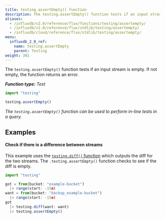 ```yaml
---
title: testing.assertEmpty() function
description: The testing.assertEmpty() function tests if an input stream is empty.
aliases:
  - /influxdb/v2.0/reference/flux/functions/testing/assertempty/
  - /influxdb/v2.0/reference/flux/stdlib/testing/assertempty/
  - /influxdb/cloud/reference/flux/stdlib/testing/assertempty/
menu:
  influxdb_2_0_ref:
    name: testing.assertEmpty
    parent: Testing
weight: 301
---
```


The `testing.assertEmpty()` function tests if an input stream is empty.
If not empty, the function returns an error.

_**Function type:** Test_  

```js
import "testing"

testing.assertEmpty()
```

_The `testing.assertEmpty()` function can be used to perform in-line tests in a query._

## Examples

#### Check if there is a difference between streams
This example uses the [`testing.diff()` function](/influxdb/v2.0/reference/flux/stdlib/testing/diff)
which outputs the diff for the two streams.
The `.testing.assertEmpty()` function checks to see if the diff is empty.

```js
import "testing"

got = from(bucket: "example-bucket")
  |> range(start: -15m)
want = from(bucket: "backup_example-bucket")
  |> range(start: -15m)
got
  |> testing.diff(want: want)
  |> testing.assertEmpty()
```
